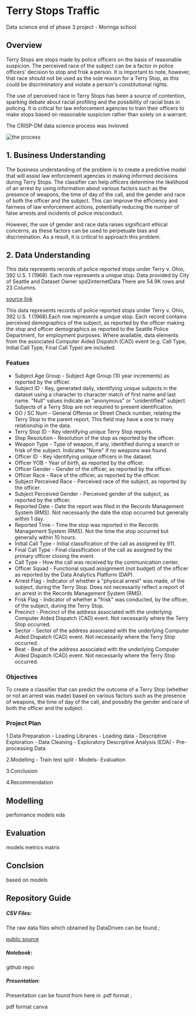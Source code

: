 # Terry Stops Traffic
Data science end of phase 3 project - Moringa school


## Overview
Terry Stops are stops made by police officers on the basis of reasonable suspicion. The perceived race of the subject can be a factor in police officers' decision to stop and frisk a person. It is important to note, however, that race should not be used as the sole reason for a Terry Stop, as this could be discriminatory and violate a person's constitutional rights.

The use of perceived race in Terry Stops has been a source of contention, sparking debate about racial profiling and the possibility of racial bias in policing. It is critical for law enforcement agencies to train their officers to make stops based on reasonable suspicion rather than solely on a warrant.

The CRISP-DM data science process was invloved

![the process](https://user-images.githubusercontent.com/115970348/217210012-25f65237-d691-46ab-9516-d2f80d119a87.png)


   



## 1. Business Understanding

The business understanding of the problem is to create a predictive model that will assist law enforcement agencies in making informed decisions during Terry Stops. The classifier can help officers determine the likelihood of an arrest by using information about various factors such as the presence of weapons, the time of day of the call, and the gender and race of both the officer and the subject. This can improve the efficiency and fairness of law enforcement actions, potentially reducing the number of false arrests and incidents of police misconduct.

However, the use of gender and race data raises significant ethical concerns, as these factors can be used to perpetuate bias and discrimination. As a result, it is critical to approach this problem.

## 2. Data Understanding

This data represents records of police reported stops under Terry v. Ohio, 392 U.S. 1 (1968). Each row represents a unique stop.
Data provided by City of Seattle and Dataset Owner spd2internetData
There are 54.9K rows and 23 Columns.

[source link](http://www.seattle.gov/police)

This data represents records of police reported stops under Terry v. Ohio, 392 U.S. 1 (1968).Each row represents a unique stop.
Each record contains perceived demographics of the subject, as reported by the officer making the stop and officer demographics as reported to the Seattle Police Department, for employment purposes.
Where available, data elements from the associated Computer Aided Dispatch (CAD) event (e.g. Call Type, Initial Call Type, Final Call Type) are included.

### Featues
* Subject Age Group - Subject Age Group (10 year increments) as reported by the officer.
* Subject ID - Key, generated daily, identifying unique subjects in the dataset using a character to character match of first name and last name. "Null" values indicate an "anonymous" or "unidentified" subject. Subjects of a Terry Stop are not required to present identification.
* GO / SC Num - General Offense or Street Check number, relating the Terry Stop to the parent report. This field may have a one to many relationship in the data.
* Terry Stop ID - Key identifying unique Terry Stop reports.
* Stop Resolution - Resolution of the stop as reported by the officer.
* Weapon Type - Type of weapon, if any, identified during a search or frisk of the subject. Indicates "None" if no weapons was found.
* Officer ID - Key identifying unique officers in the dataset.
* Officer YOB - Year of birth, as reported by the officer.
* Officer Gender - Gender of the officer, as reported by the officer.
* Officer Race - Race of the officer, as reported by the officer.
* Subject Perceived Race - Perceived race of the subject, as reported by the officer.
* Subject Perceived Gender - Perceived gender of the subject, as reported by the officer.
* Reported Date - Date the report was filed in the Records Management System (RMS). Not necessarily the date the stop occurred but generally within 1 day.
* Reported Time - Time the stop was reported in the Records Management System (RMS). Not the time the stop occurred but generally within 10 hours.
* Initial Call Type - Initial classification of the call as assigned by 911.
* Final Call Type - Final classification of the call as assigned by the primary officer closing the event.
* Call Type - How the call was received by the communication center.
* Officer Squad - Functional squad assignment (not budget) of the officer as reported by the Data Analytics Platform (DAP).
* Arrest Flag - Indicator of whether a "physical arrest" was made, of the subject, during the Terry Stop. Does not necessarily reflect a report of an arrest in the Records Management System (RMS).
* Frisk Flag - Indicator of whether a "frisk" was conducted, by the officer, of the subject, during the Terry Stop.
* Precinct - Precinct of the address associated with the underlying Computer Aided Dispatch (CAD) event. Not necessarily where the Terry Stop occurred.
* Sector - Sector of the address associated with the underlying Computer Aided Dispatch (CAD) event. Not necessarily where the Terry Stop occurred.
* Beat - Beat of the address associated with the underlying Computer Aided Dispatch (CAD) event. Not necessarily where the Terry Stop occurred.


### Objectives
To create a classifier that can predict the outcome of a Terry Stop (whether or not an arrest was made) based on various factors such as the presence of weapons, the time of day of the call, and possibly the gender and race of both the officer and the subject. 

### Project Plan
 1.Data Preparation - Loading Libraries - Loading data - Descriptive Exploration - Data Cleaning - Exploratory Descriptive Analysis (EDA) - Pre-processing Data

 2.Modelling - Train test split - Models- Evaluation

 3.Conclusion

 4.Recommendation


## Modelling
perfomance
models eda

## Evaluation
models metrics
matrix
## Conclsion
based on models


## Repository Guide
##### CSV Files:

The raw data files which obtained by DataDriven can be found ;

[public source](http://www.seattle.gov/police)

##### Notebook:

github repo

##### Presentation:

Presentation can be found from here in .pdf format ;

pdf format
canva


